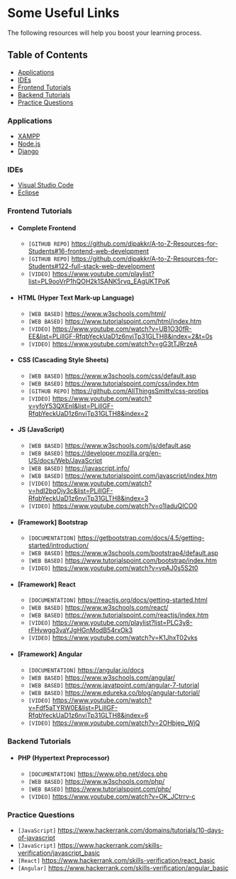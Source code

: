 # Some Useful Links

The following resources will help you boost your learning process.

## Table of Contents

- [Applications](#applications)
- [IDEs](#ides)
- [Frontend Tutorials](#frontend-tutorials)
- [Backend Tutorials](#backend-tutorials)
- [Practice Questions](#practice-questions)

### Applications

- [XAMPP](https://www.apachefriends.org/download.html)
- [Node.js](https://nodejs.org/en/)
- [Django](https://www.djangoproject.com/)

### IDEs

- [Visual Studio Code](https://code.visualstudio.com/Download)
- [Eclipse](https://www.eclipse.org/downloads/)

### Frontend Tutorials

- #### Complete Frontend

  - `[GITHUB REPO]` <https://github.com/dipakkr/A-to-Z-Resources-for-Students#16-frontend-web-development>
  - `[GITHUB REPO]` <https://github.com/dipakkr/A-to-Z-Resources-for-Students#122-full-stack-web-development>
  - `[VIDEO]` <https://www.youtube.com/playlist?list=PL9ooVrP1hQOH2k1SANK5rvq_EAgUKTPoK>

- #### HTML (Hyper Text Mark-up Language)

  - `[WEB BASED]` <https://www.w3schools.com/html/>
  - `[WEB BASED]` <https://www.tutorialspoint.com/html/index.htm>
  - `[VIDEO]` <https://www.youtube.com/watch?v=UB1O30fR-EE&list=PLillGF-RfqbYeckUaD1z6nviTp31GLTH8&index=2&t=0s>
  - `[VIDEO]` <https://www.youtube.com/watch?v=gG3tTJRrzeA>

- #### CSS (Cascading Style Sheets)

  - `[WEB BASED]` <https://www.w3schools.com/css/default.asp>
  - `[WEB BASED]` <https://www.tutorialspoint.com/css/index.htm>
  - `[GITHUB REPO]` <https://github.com/AllThingsSmitty/css-protips>
  - `[VIDEO]` <https://www.youtube.com/watch?v=yfoY53QXEnI&list=PLillGF-RfqbYeckUaD1z6nviTp31GLTH8&index=2>

- #### JS (JavaScript)

  - `[WEB BASED]` <https://www.w3schools.com/js/default.asp>
  - `[WEB BASED]` <https://developer.mozilla.org/en-US/docs/Web/JavaScript>
  - `[WEB BASED]` <https://javascript.info/>
  - `[WEB BASED]` <https://www.tutorialspoint.com/javascript/index.htm>
  - `[VIDEO]` <https://www.youtube.com/watch?v=hdI2bqOjy3c&list=PLillGF-RfqbYeckUaD1z6nviTp31GLTH8&index=3>
  - `[VIDEO]` <https://www.youtube.com/watch?v=o1IaduQICO0>

- #### [Framework] Bootstrap

  - `[DOCUMENTATION]` <https://getbootstrap.com/docs/4.5/getting-started/introduction/>
  - `[WEB BASED]` <https://www.w3schools.com/bootstrap4/default.asp>
  - `[WEB BASED]` <https://www.tutorialspoint.com/bootstrap/index.htm>
  - `[VIDEO]` <https://www.youtube.com/watch?v=vpAJ0s5S2t0>

- #### [Framework] React

  - `[DOCUMENTATION]` <https://reactjs.org/docs/getting-started.html>
  - `[WEB BASED]` <https://www.w3schools.com/react/>
  - `[WEB BASED]` <https://www.tutorialspoint.com/reactjs/index.htm>
  - `[VIDEO]` <https://www.youtube.com/playlist?list=PLC3y8-rFHvwgg3vaYJgHGnModB54rxOk3>
  - `[VIDEO]` <https://www.youtube.com/watch?v=K1JhxT02vks>

- #### [Framework] Angular

  - `[DOCUMENTATION]` <https://angular.io/docs>
  - `[WEB BASED]` <https://www.w3schools.com/angular/>
  - `[WEB BASED]` <https://www.javatpoint.com/angular-7-tutorial>
  - `[WEB BASED]` <https://www.edureka.co/blog/angular-tutorial/>
  - `[VIDEO]` <https://www.youtube.com/watch?v=Fdf5aTYRW0E&list=PLillGF-RfqbYeckUaD1z6nviTp31GLTH8&index=6>
  - `[VIDEO]` <https://www.youtube.com/watch?v=2OHbjep_WjQ>

### Backend Tutorials

- #### PHP (Hypertext Preprocessor)

  - `[DOCUMENTATION]` <https://www.php.net/docs.php>
  - `[WEB BASED]` <https://www.w3schools.com/php/>
  - `[WEB BASED]` <https://www.tutorialspoint.com/php/>
  - `[VIDEO]` <https://www.youtube.com/watch?v=OK_JCtrrv-c>

### Practice Questions

- `[JavaScript]` <https://www.hackerrank.com/domains/tutorials/10-days-of-javascript>
- `[JavaScript]` <https://www.hackerrank.com/skills-verification/javascript_basic>
- `[React]` <https://www.hackerrank.com/skills-verification/react_basic>
- `[Angular]` <https://www.hackerrank.com/skills-verification/angular_basic>
